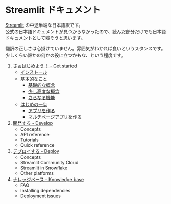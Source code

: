 # Streamlit ドキュメント

[Streamlit](https://docs.streamlit.io/) の中途半端な日本語訳です。    
公式の日本語ドキュメントが見つからなかったので、読んだ部分だけでも日本語ドキュメントとして残そうと思います。

翻訳の正しさは心掛けていません。雰囲気がわかれば良いというスタンスです。
少しくらい誰かの何かの役に立つかもな、という程度です。

1. [さぁはじめよう！ - Get started](/get-started)
   + [インストール](/get-started/installation.md)
   + [基本的なこと](get-started/fundamentals/)
       - [基礎的な概念](get-started/fundamentals/main-concepts.md)
       - [少し高度な概念](get-started/fundamentals/advanced-concepts.md)
       - [さらなる機能](get-started/fundamentals/additional-features.md)
   + [はじめの一歩](/get-started/tutorials)
       -  [アプリを作る](get-started/tutorials/create-an-app.md)
       -  [マルチページアプリを作る](get-started/tutorials/create-a-multi-page-app.md)
2. [開発する - Develop](/develop/concepts)
   + Concepts
   + API reference
   + Tutorials
   + Quick reference
4. [デプロイする - Deploy](/get-started)
   + Concepts
   + Streamlit Community Cloud
   + Streamlit in Snowflake
   + Other platforms
5. [ナレッジベース - Knowledge base](/get-started)
   + FAQ
   + Installing dependencies
   + Deployment issues
